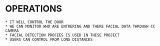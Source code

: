 #  OPERATIONS
    * IT WILL CONTROL THE DOOR
    * WE CAN MONITOR WHO ARE ENTRERING AND THERE FACIAL DATA THROUGH CC CAMERA 
    * FACIAL DETECTION PROCEES IS USED IN THESE PROJECT
    * USERS CAN CONTROL FROM LONG DISTANCES
    
